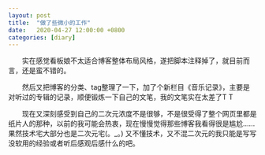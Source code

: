 ```yaml
---
layout: post
title:  "做了些微小的工作"
date:   2020-04-27 12:00:00 +0800
categories: [diary]
---
```


　　实在感觉看板娘不太适合博客整体布局风格，遂把脚本注释掉了，就目前而言，还是蛮不错的。

　　然后又把博客的分类、tag整理了一下，加了个新栏目《音乐记录》，主要是对听过的专辑的记录，顺便锻炼一下自己的文笔，我的文笔实在太差了T T

　　现在又深刻感受到自己的二次元浓度不是很够，不是很受得了整个网页里都是纸片人的那种，以前的我可能会热衷，现在慢慢觉得那些博客我看得很是尴尬......果然技术宅大部分也是二次元宅(。_。) 又不懂技术，又不混二次元的我只能是写写没软用的经验或者听后感观后感什么的吧。